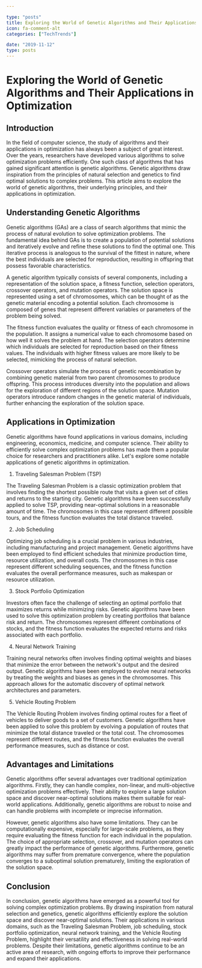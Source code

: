 ```yaml
---

type: "posts"
title: Exploring the World of Genetic Algorithms and Their Applications in Optimization
icon: fa-comment-alt
categories: ["TechTrends"]

date: "2019-11-12"
type: posts
---
```





# Exploring the World of Genetic Algorithms and Their Applications in Optimization

## Introduction

In the field of computer science, the study of algorithms and their applications in optimization has always been a subject of great interest. Over the years, researchers have developed various algorithms to solve optimization problems efficiently. One such class of algorithms that has gained significant attention is genetic algorithms. Genetic algorithms draw inspiration from the principles of natural selection and genetics to find optimal solutions to complex problems. This article aims to explore the world of genetic algorithms, their underlying principles, and their applications in optimization.

## Understanding Genetic Algorithms

Genetic algorithms (GAs) are a class of search algorithms that mimic the process of natural evolution to solve optimization problems. The fundamental idea behind GAs is to create a population of potential solutions and iteratively evolve and refine these solutions to find the optimal one. This iterative process is analogous to the survival of the fittest in nature, where the best individuals are selected for reproduction, resulting in offspring that possess favorable characteristics.

A genetic algorithm typically consists of several components, including a representation of the solution space, a fitness function, selection operators, crossover operators, and mutation operators. The solution space is represented using a set of chromosomes, which can be thought of as the genetic material encoding a potential solution. Each chromosome is composed of genes that represent different variables or parameters of the problem being solved.

The fitness function evaluates the quality or fitness of each chromosome in the population. It assigns a numerical value to each chromosome based on how well it solves the problem at hand. The selection operators determine which individuals are selected for reproduction based on their fitness values. The individuals with higher fitness values are more likely to be selected, mimicking the process of natural selection.

Crossover operators simulate the process of genetic recombination by combining genetic material from two parent chromosomes to produce offspring. This process introduces diversity into the population and allows for the exploration of different regions of the solution space. Mutation operators introduce random changes in the genetic material of individuals, further enhancing the exploration of the solution space.

## Applications in Optimization

Genetic algorithms have found applications in various domains, including engineering, economics, medicine, and computer science. Their ability to efficiently solve complex optimization problems has made them a popular choice for researchers and practitioners alike. Let's explore some notable applications of genetic algorithms in optimization.

1. Traveling Salesman Problem (TSP)

The Traveling Salesman Problem is a classic optimization problem that involves finding the shortest possible route that visits a given set of cities and returns to the starting city. Genetic algorithms have been successfully applied to solve TSP, providing near-optimal solutions in a reasonable amount of time. The chromosomes in this case represent different possible tours, and the fitness function evaluates the total distance traveled.

2. Job Scheduling

Optimizing job scheduling is a crucial problem in various industries, including manufacturing and project management. Genetic algorithms have been employed to find efficient schedules that minimize production time, resource utilization, and overall costs. The chromosomes in this case represent different scheduling sequences, and the fitness function evaluates the overall performance measures, such as makespan or resource utilization.

3. Stock Portfolio Optimization

Investors often face the challenge of selecting an optimal portfolio that maximizes returns while minimizing risks. Genetic algorithms have been used to solve this optimization problem by creating portfolios that balance risk and return. The chromosomes represent different combinations of stocks, and the fitness function evaluates the expected returns and risks associated with each portfolio.

4. Neural Network Training

Training neural networks often involves finding optimal weights and biases that minimize the error between the network's output and the desired output. Genetic algorithms have been employed to evolve neural networks by treating the weights and biases as genes in the chromosomes. This approach allows for the automatic discovery of optimal network architectures and parameters.

5. Vehicle Routing Problem

The Vehicle Routing Problem involves finding optimal routes for a fleet of vehicles to deliver goods to a set of customers. Genetic algorithms have been applied to solve this problem by evolving a population of routes that minimize the total distance traveled or the total cost. The chromosomes represent different routes, and the fitness function evaluates the overall performance measures, such as distance or cost.

## Advantages and Limitations

Genetic algorithms offer several advantages over traditional optimization algorithms. Firstly, they can handle complex, non-linear, and multi-objective optimization problems effectively. Their ability to explore a large solution space and discover near-optimal solutions makes them suitable for real-world applications. Additionally, genetic algorithms are robust to noise and can handle problems with incomplete or imprecise information.

However, genetic algorithms also have some limitations. They can be computationally expensive, especially for large-scale problems, as they require evaluating the fitness function for each individual in the population. The choice of appropriate selection, crossover, and mutation operators can greatly impact the performance of genetic algorithms. Furthermore, genetic algorithms may suffer from premature convergence, where the population converges to a suboptimal solution prematurely, limiting the exploration of the solution space.

## Conclusion

In conclusion, genetic algorithms have emerged as a powerful tool for solving complex optimization problems. By drawing inspiration from natural selection and genetics, genetic algorithms efficiently explore the solution space and discover near-optimal solutions. Their applications in various domains, such as the Traveling Salesman Problem, job scheduling, stock portfolio optimization, neural network training, and the Vehicle Routing Problem, highlight their versatility and effectiveness in solving real-world problems. Despite their limitations, genetic algorithms continue to be an active area of research, with ongoing efforts to improve their performance and expand their applications.